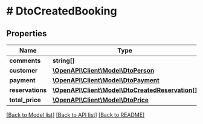 # # DtoCreatedBooking

## Properties

Name | Type | Description | Notes
------------ | ------------- | ------------- | -------------
**comments** | **string[]** |  | [optional]
**customer** | [**\OpenAPI\Client\Model\DtoPerson**](DtoPerson.md) |  | [optional]
**payment** | [**\OpenAPI\Client\Model\DtoPayment**](DtoPayment.md) |  | [optional]
**reservations** | [**\OpenAPI\Client\Model\DtoCreatedReservation[]**](DtoCreatedReservation.md) |  | [optional]
**total_price** | [**\OpenAPI\Client\Model\DtoPrice**](DtoPrice.md) |  | [optional]

[[Back to Model list]](../../README.md#models) [[Back to API list]](../../README.md#endpoints) [[Back to README]](../../README.md)
